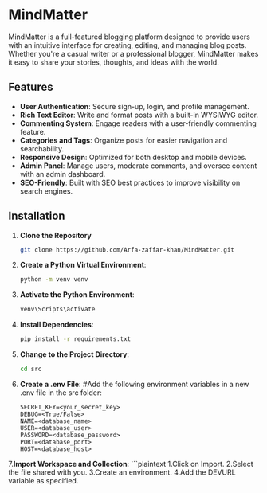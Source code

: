 # MindMatter

MindMatter is a full-featured blogging platform designed to provide users with an intuitive interface for creating, editing, and managing blog posts. Whether you're a casual writer or a professional blogger, MindMatter makes it easy to share your stories, thoughts, and ideas with the world.

## Features

- **User Authentication**: Secure sign-up, login, and profile management.
- **Rich Text Editor**: Write and format posts with a built-in WYSIWYG editor.
- **Commenting System**: Engage readers with a user-friendly commenting feature.
- **Categories and Tags**: Organize posts for easier navigation and searchability.
- **Responsive Design**: Optimized for both desktop and mobile devices.
- **Admin Panel**: Manage users, moderate comments, and oversee content with an admin dashboard.
- **SEO-Friendly**: Built with SEO best practices to improve visibility on search engines.

## Installation

1. **Clone the Repository**  
   ```bash
   git clone https://github.com/Arfa-zaffar-khan/MindMatter.git

2. **Create a Python Virtual Environment**:
    ```bash
    python -m venv venv

3. **Activate the Python Environment**: 
    ```bash
    venv\Scripts\activate

4. **Install Dependencies**:
   ```bash
   pip install -r requirements.txt

5. **Change to the Project Directory**:
   ```bash
   cd src

6. **Create a .env File**:
   #Add the following environment variables in a new .env file in the src folder:
   ```plaintext
   SECRET_KEY=<your_secret_key>
   DEBUG=<True/False>
   NAME=<database_name>
   USER=<database_user>
   PASSWORD=<database_password>
   PORT=<database_port>
   HOST=<database_host>

7.**Import Workspace and Collection**:
    ```plaintext
    1.Click on Import.
    2.Select the file shared with you.
    3.Create an environment.
    4.Add the DEVURL variable as specified.